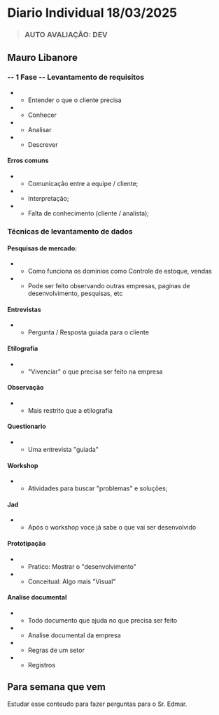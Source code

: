 # Diario Individual 18/03/2025 
> ### AUTO AVALIAÇÃO: DEV
## Mauro Libanore


### -- 1 Fase -- Levantamento de requisitos
- * Entender o que o cliente precisa
- * Conhecer
- * Analisar
- * Descrever 

#### Erros comuns 
- * Comunicação entre a equipe / cliente;
- * Interpretação;
- * Falta de conhecimento (cliente / analista);

### Técnicas de levantamento de dados
#### Pesquisas de mercado: 
- * Como funciona os dominios como Controle de estoque, vendas
- * Pode ser feito observando outras empresas, paginas de desenvolvimento, pesquisas, etc

#### Entrevistas
- * Pergunta / Resposta guiada para o cliente

#### Etilografia
- * "Vivenciar" o que precisa ser feito na empresa

#### Observação
- * Mais restrito que a etilografia

#### Questionario
- * Uma entrevista "guiada"

#### Workshop
- * Atividades para buscar "problemas" e soluções;

#### Jad
- * Após o workshop voce já sabe o que vai ser desenvolvido

#### Prototipação
- * Pratico: Mostrar o "desenvolvimento"
- * Conceitual: Algo mais "Visual"

#### Analise documental
- * Todo documento que ajuda no que precisa ser feito
- * Analise documental da empresa
- * Regras de um setor
- * Registros

 ## Para semana que vem
Estudar esse conteudo para fazer perguntas para o Sr. Edmar.

